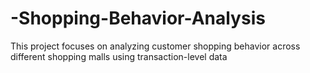 # -Shopping-Behavior-Analysis
This project focuses on analyzing customer shopping behavior across different shopping malls using transaction-level data
